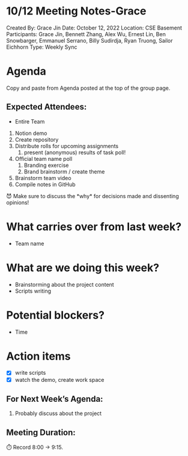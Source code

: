 # 10/12 Meeting Notes-Grace

Created By: Grace Jin
Date: October 12, 2022
Location: CSE Basement
Participants: Grace Jin, Bennett Zhang, Alex Wu, Ernest Lin, Ben Snowbarger, Emmanuel Serrano, Billy Sudirdja, Ryan Truong, Sailor Eichhorn
Type: Weekly Sync

# Agenda

Copy and paste from Agenda posted at the top of the group page.

## Expected Attendees:

- Entire Team
1. Notion demo
2. Create repository
3. Distribute rolls for upcoming assignments
    1. present (anonymous) results of task poll!
4. Official team name poll
    1. Branding exercise
    2. Brand brainstorm / create theme
5. Brainstorm team video
6. Compile notes in GitHub

<aside>
😈 Make sure to discuss the *why* for decisions made and dissenting opinions!

</aside>

# What carries over from last week?

- Team name

# What are we doing this week?

- Brainstorming about the project content
- Scripts writing

# Potential blockers?

- Time

# Action items

- [x]  write scripts
- [x]  watch the demo, create work space

## For Next Week’s Agenda:

1. Probably discuss about the project 

## Meeting Duration:

<aside>
⏱️ Record 8:00 → 9:15.

</aside>
